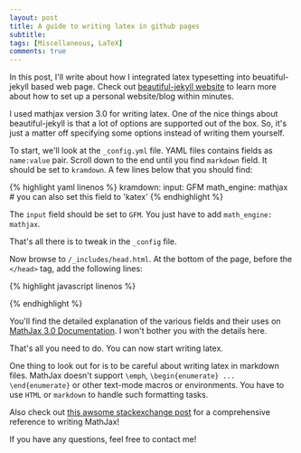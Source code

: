 ```yaml
---
layout: post
title: A guide to writing latex in github pages
subtitle: 
tags: [Miscellaneous, LaTeX]
comments: true
---
```


In this post, I'll write about how I integrated latex typesetting into beuatiful-jekyll based web page. Check out [beautiful-jekyll website](https://github.com/daattali/beautiful-jekyll) to learn more about how to set up a personal website/blog within minutes. 

I used mathjax version 3.0 for writing latex. One of the nice things about beautiful-jekyll is that a lot of options are supported out of the box. So, it's just a matter off specifying some options instead of writing them yourself.

<!-- $\colorbox{MistyRose}{_config.yml}$ -->

To start, we'll look at the `_config.yml`  file. YAML files contains fields as ``name:value`` pair.
Scroll down to the end until you find ``markdown`` field. It should be set to `kramdown`. A few lines below that you should find:

{% highlight yaml linenos %}
kramdown:
  input: GFM
  math_engine: mathjax # you can also set this field to 'katex'
{% endhighlight %}

The ``input`` field should be set to ``GFM``. You just have to add ``math_engine: mathjax``. 

That's all there is to tweak in the ``_config`` file.

Now browse to ``/_includes/head.html``. At the bottom of the page, before the ``</head>`` tag, add the following lines:

{% highlight javascript linenos %}
<script src="https://polyfill.io/v3/polyfill.min.js?features=es6"> </script>

<script>
MathJax = {
    loader: {load: ['[tex]/newcommand', '[tex]/color']},
    tex: {
        packages: {'[+]': ['newcommand', 'color']},
        inlineMath: [['$','$'], ['\\(', '\\)']],
        displayMath: [['$$', '$$'],['\\[', '\\]']],
        macros: {
            bold: ['{\\bf #1}',1],
            ddfrac: ['{\\frac{\\displaystyle #1}{\\displaystyle #2}}', 2],
            abs: ['\\left\\lvert #2 \\right\\rvert_{\\text{#1}}', 2, ""],
            floor: ['\\left\\lfloor #2 \\right\\rfloor_{\\text{#1}}', 2, ""],
            sfrac: ['{ \\frac {\\ #1 \\ }{#2}}', 2],
            lcm: ['\\operatorname{lcm}#1', 1]
        },
        processEscapes: true,
        processEnvironments: true,
        processRefs: true,
        digits: /^(?:[0-9]+(?:\{,\}[0-9]{3})*(?:\.[0-9]*)?|\.[0-9]+)/,
        tags:  'ams',
        tagSide: 'right',
        tagIndent: '0.8em', 
        useLabelIds: true,  
        multlineWidth: '85%',
    },
    chtml: {
        scale: 1.2
    },
    svg: {
        scale: 1.3
    }
};
</script>

<script id="MathJax-script" async
    src="https://cdn.jsdelivr.net/npm/mathjax@3/es5/tex-chtml.js">
</script>

{% endhighlight %}

You'll find the detailed explanation of the various fields and their uses on [MathJax 3.0 Documentation](http://docs.mathjax.org/en/latest/). I won't bother you with the details here. 

That's all you need to do. You can now start writing latex. 

One thing to look out for is to be careful about writing latex in markdown files. MathJax doesn't support ``\emph``, ``\begin{enumerate} ... \end{enumerate}`` or other text-mode macros or environments. You have to use ``HTML`` or ``markdown`` to handle such formatting tasks. 

Also check out [this awsome stackexchange post](https://math.meta.stackexchange.com/questions/5020/mathjax-basic-tutorial-and-quick-reference) for a comprehensive reference to writing MathJax!

If you have any questions, feel free to contact me! 
